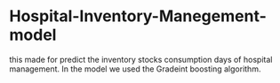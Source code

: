 # Hospital-Inventory-Manegement-model
this made for predict the inventory stocks consumption days of hospital management.
In the model we used the Gradeint boosting algorithm.
